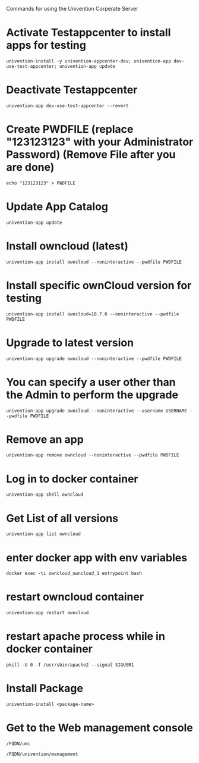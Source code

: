 Commands for using the Univention Corperate Server

# Activate Testappcenter to install apps for testing

`univention-install -y univention-appcenter-dev; univention-app dev-use-test-appcenter; univention-app update`

# Deactivate Testappcenter

`univention-app dev-use-test-appcenter --revert`

# Create PWDFILE (replace "123123123" with your Administrator Password) (Remove File after you are done)

`echo "123123123" > PWDFILE`

# Update App Catalog

`univention-app update`

# Install owncloud (latest)

`univention-app install owncloud --noninteractive --pwdfile PWDFILE`

# Install specific ownCloud version for testing

`univention-app install owncloud=10.7.0 --noninteractive --pwdfile PWDFILE`

# Upgrade to latest version

`univention-app upgrade owncloud --noninteractive --pwdfile PWDFILE`

# You can specify a user other than the Admin to perform the upgrade

`univention-app upgrade owncloud --noninteractive --username USERNAME --pwdfile PWDFILE`

# Remove an app

`univention-app remove owncloud --noninteractive --pwdfile PWDFILE`

# Log in to docker container

`univention-app shell owncloud`

# Get List of all versions

`univention-app list owncloud`

# enter docker app with env variables

`docker exec -ti owncloud_owncloud_1 entrypoint bash`

# restart owncloud container

`univention-app restart owncloud`

# restart apache process while in docker container

`pkill -U 0 -f /usr/sbin/apache2 --signal SIGUSR1`

# Install Package

`univention-install <package-name>` 

# Get to the Web management console

`/FQDN/umc`

`/FQDN/univention/management`
